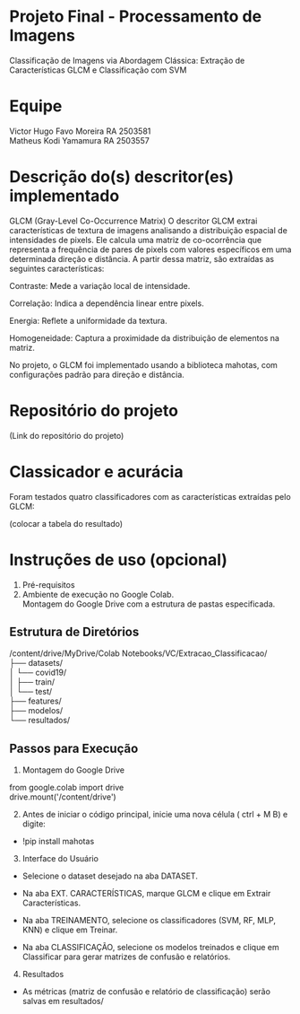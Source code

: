 
# Projeto Final - Processamento de Imagens
Classificação de Imagens via Abordagem Clássica: Extração de Características GLCM e Classificação com SVM

# Equipe

Victor Hugo Favo Moreira RA 2503581 \
Matheus Kodi Yamamura RA 2503557

# Descrição do(s) descritor(es) implementado
GLCM (Gray-Level Co-Occurrence Matrix)
O descritor GLCM extrai características de textura de imagens analisando a distribuição espacial de intensidades de pixels. Ele calcula uma matriz de co-ocorrência que representa a frequência de pares de pixels com valores específicos em uma determinada direção e distância. A partir dessa matriz, são extraídas as seguintes características:

Contraste: Mede a variação local de intensidade.

Correlação: Indica a dependência linear entre pixels.

Energia: Reflete a uniformidade da textura.

Homogeneidade: Captura a proximidade da distribuição de elementos na matriz.

No projeto, o GLCM foi implementado usando a biblioteca mahotas, com configurações padrão para direção e distância.

# Repositório do projeto
(Link do repositório do projeto)

# Classicador e acurácia
Foram testados quatro classificadores com as características extraídas pelo GLCM:

(colocar a tabela do resultado)

# Instruções de uso (opcional)
1. Pré-requisitos
2. Ambiente de execução no Google Colab. 
\
Montagem do Google Drive com a estrutura de pastas especificada. 
## Estrutura de Diretórios
/content/drive/MyDrive/Colab Notebooks/VC/Extracao_Classificacao/  
├── datasets/  
│   └── covid19/  
│       ├── train/  
│       └── test/  
├── features/  
├── modelos/  
└── resultados/  

## Passos para Execução

1. Montagem do Google Drive

from google.colab import drive  
drive.mount('/content/drive')  

2. Antes de iniciar o código principal, inicie uma nova célula ( ctrl + M B) e digite:
- !pip install mahotas

3. Interface do Usuário
- Selecione o dataset desejado na aba DATASET.

- Na aba EXT. CARACTERÍSTICAS, marque GLCM e clique em Extrair Características.

- Na aba TREINAMENTO, selecione os classificadores (SVM, RF, MLP, KNN) e clique em Treinar.

- Na aba CLASSIFICAÇÃO, selecione os modelos treinados e clique em Classificar para gerar matrizes de confusão e relatórios.

4. Resultados
- As métricas (matriz de confusão e relatório de classificação) serão salvas em resultados/